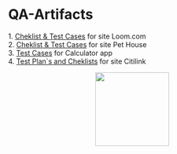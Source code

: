 # QA-Artifacts
<p align='left'>
   1. <a href="https://docs.google.com/spreadsheets/d/12hV9gnL4lbCa7tI7q67fXGY_sA-r1jObk1PVykhA47k/">Cheklist & Test Cases</a> for site Loom.com <br>
   2. <a href="https://docs.google.com/spreadsheets/d/15fEFvGKVLz_St4tvQTyHZOJQP_GZK4SAWPJaPVhq8fo/">Cheklist & Test Cases</a> for site Pet House <br>
   3. <a href="https://docs.google.com/spreadsheets/d/1aSqlkTJJGseVAwENkUi-dKKkcsu399Yl4gva3pN3gJU/">Test Cases</a> for Calculator app <br>
   4. <a href="https://docs.google.com/spreadsheets/d/1ENdG5R1IH4QCKEFY15yftPAyEtOuYZnwLwzGZ8Zs_wM/">Test Plan`s and Cheklists</a> for site Citilink <br>
</p>

<p align='center'>
   <a href="https://github-readme-stats.vercel.app/api?username=ferfrat&show_icons=true&count_private=true"><img
           height=150
           src="https://github-readme-stats.vercel.app/api?username=ferfrat&show_icons=true&count_private=true"/></a>
 </p>
